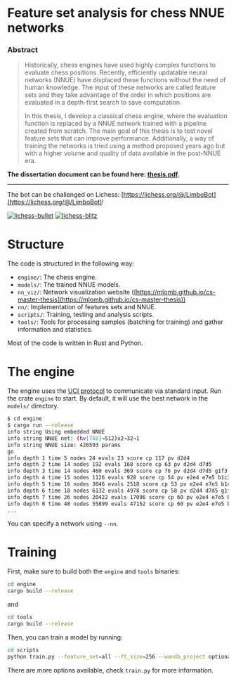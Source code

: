 # Feature set analysis for chess NNUE networks

### **Abstract**

> Historically, chess engines have used highly complex functions to evaluate chess positions. Recently, efficiently updatable neural networks (NNUE) have displaced these functions without the need of human knowledge. The input of these networks are called feature sets and they take advantage of the order in which positions are evaluated in a depth-first search to save computation.
> 
> In this thesis, I develop a classical chess engine, where the evaluation function is replaced by a NNUE network trained with a pipeline created from scratch. The main goal of this thesis is to test novel feature sets that can improve performance. Additionally, a way of training the networks is tried using a method proposed years ago but with a higher volume and quality of data available in the post-NNUE era.

**The dissertation document can be found here: [thesis.pdf](https://mlomb.github.io/cs-master-thesis-doc/thesis.pdf).**

----

The bot can be challenged on Lichess: [https://lichess.org/@/LimboBot](https://lichess.org/@/LimboBot)!

[![lichess-bullet](https://lichess-shield.vercel.app/api?username=LimboBot&format=bullet)](https://lichess.org/@/LimboBot/perf/bullet)
[![lichess-blitz](https://lichess-shield.vercel.app/api?username=LimboBot&format=blitz)](https://lichess.org/@/LimboBot/perf/blitz)

# Structure

The code is structured in the following way:

- `engine/`: The chess engine.
- `models/`: The trained NNUE models.
- `nn_viz/`: Network visualization website ([https://mlomb.github.io/cs-master-thesis](https://mlomb.github.io/cs-master-thesis))
- `nn/`: Implementation of features sets and NNUE.
- `scripts/`: Training, testing and analysis scripts.
- `tools/`: Tools for processing samples (batching for training) and gather information and statistics.

Most of the code is written in Rust and Python.

# The engine

The engine uses the [UCI protocol](https://www.shredderchess.com/chess-features/uci-universal-chess-interface.html) to communicate via standard input. Run the crate `engine` to start. By default, it will use the best network in the `models/` directory.

```bash
$ cd engine
$ cargo run --release
info string Using embedded NNUE
info string NNUE net: (hv[768]→512)x2→32→1
info string NNUE size: 426593 params
go
info depth 1 time 5 nodes 24 evals 23 score cp 117 pv d2d4 
info depth 2 time 14 nodes 192 evals 168 score cp 63 pv d2d4 d7d5 
info depth 3 time 14 nodes 460 evals 369 score cp 76 pv d2d4 d7d5 g1f3 
info depth 4 time 15 nodes 1126 evals 928 score cp 54 pv e2e4 e7e5 b1c3 b8c6 
info depth 5 time 16 nodes 3046 evals 2518 score cp 53 pv e2e4 e7e5 b1c3 b8c6 g1f3 
info depth 6 time 18 nodes 6132 evals 4978 score cp 58 pv d2d4 d7d5 g1f3 b8c6 c1f4 g8f6 
info depth 7 time 26 nodes 20422 evals 17096 score cp 60 pv e2e4 e7e5 b1c3 b8c6 g1f3 g8f6 d2d4 
info depth 8 time 48 nodes 55899 evals 47152 score cp 60 pv e2e4 e7e5 b1c3 b8c6 g1f3 g8f6 d2d4 e5d4 
...
```

You can specify a network using `--nn`.

# Training

First, make sure to build both the `engine` and `tools` binaries:

```bash
cd engine
cargo build --release
```

and

```bash
cd tools
cargo build --release
```

Then, you can train a model by running:

```bash
cd scripts
python train.py --feature_set=all --ft_size=256 --wandb_project optional_project_name
```

There are more options available, check `train.py` for more information.